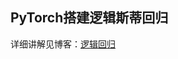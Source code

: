 PyTorch搭建逻辑斯蒂回归
---------------------
详细讲解见博客：[逻辑回归](https://blog.csdn.net/out_of_memory_error/article/details/81275651)